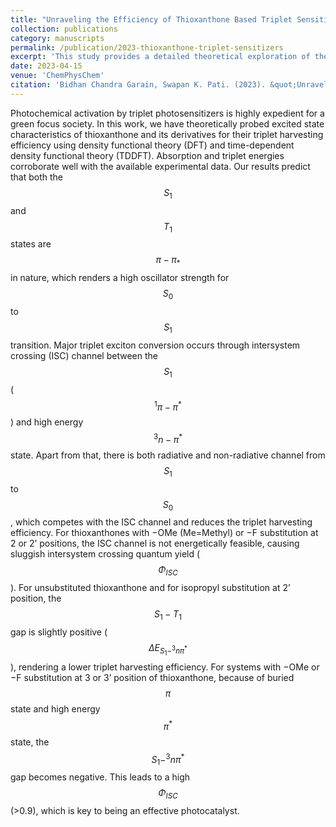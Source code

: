 ```yaml
---
title: "Unraveling the Efficiency of Thioxanthone Based Triplet Sensitizers: A Detailed Theoretical Study"
collection: publications
category: manuscripts
permalink: /publication/2023-thioxanthone-triplet-sensitizers
excerpt: 'This study provides a detailed theoretical exploration of the efficiency of thioxanthone-based triplet sensitizers.'
date: 2023-04-15
venue: 'ChemPhysChem'
citation: 'Bidhan Chandra Garain, Swapan K. Pati. (2023). &quot;Unraveling the Efficiency of Thioxanthone Based Triplet Sensitizers: A Detailed Theoretical Study.&quot; <i>ChemPhysChem</i>, 24(8), e202200753.'
---
```


Photochemical activation by triplet photosensitizers is highly expedient for a green focus society. In this work, we have theoretically probed excited state characteristics of thioxanthone and its derivatives for their triplet harvesting efficiency using density functional theory (DFT) and time-dependent density functional theory (TDDFT). Absorption and triplet energies corroborate well with the available experimental data. Our results predict that both the $$S_{1}$$ and $$T_{1}$$ states are $$\pi-\pi_{*}$$ in nature, which renders a high oscillator strength for $$S_{0}$$ to $$S_{1}$$ transition. Major triplet exciton conversion occurs through intersystem crossing (ISC) channel between the $$S_{1}$$ ($$^{1}\pi-\pi^{*}$$) and high energy $$^{3}n-\pi^{*}$$ state. Apart from that, there is both radiative and non-radiative channel from $$S_{1}$$ to $$S_{0}$$, which competes with the ISC channel and reduces the triplet harvesting efficiency. For thioxanthones with −OMe (Me=Methyl) or −F substitution at 2 or 2’ positions, the ISC channel is not energetically feasible, causing sluggish intersystem crossing quantum yield ($$\Phi_{ISC}$$). For unsubstituted thioxanthone and for isopropyl substitution at 2’ position, the $$S_{1}-T_{1}$$ gap is slightly positive ($$\Delta E_{S_{1}-^{3}n\pi^{*}}$$ ), rendering a lower triplet harvesting efficiency. For systems with −OMe or −F substitution at 3 or 3’ position of thioxanthone, because of buried $$\pi$$ state and high energy $$\pi^{*}$$ state, the $$S_{1}-^{3}n\pi^{*}$$ gap becomes negative. This leads to a high $$\Phi_{ISC}$$ (>0.9), which is key to being an effective photocatalyst.

